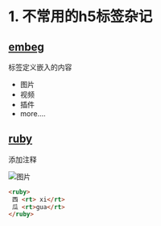 # 1. 不常用的h5标签杂记

## [embeg](https://www.w3school.com.cn/tags/tag_embed.asp)
<embed> 标签定义嵌入的内容
* 图片
* 视频
* 插件
* more....


## [ruby](https://www.w3school.com.cn/tags/tag_ruby.asp)
添加注释

![图片](http://img.cdn.sugarat.top/mdImg/MTU3OTcwMDkzMTQxMg==579700931412)
```html
<ruby>
 西 <rt> xi</rt>
 瓜 <rt>gua</rt>
</ruby>
```

